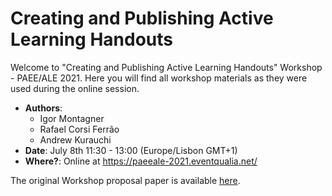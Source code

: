 # Creating and Publishing Active Learning Handouts

Welcome to "Creating and Publishing Active Learning Handouts" Workshop - PAEE/ALE 2021. Here you will find all workshop materials as they were used during the online session. 

* **Authors**:
    * Igor Montagner
    * Rafael Corsi Ferrão
    * Andrew Kurauchi
* **Date**: July 8th 11:30 - 13:00 (Europe/Lisbon GMT+1)
* **Where?**: Online at https://paeeale-2021.eventqualia.net/

The original Workshop proposal paper is available [here](workshop-paper.pdf). 